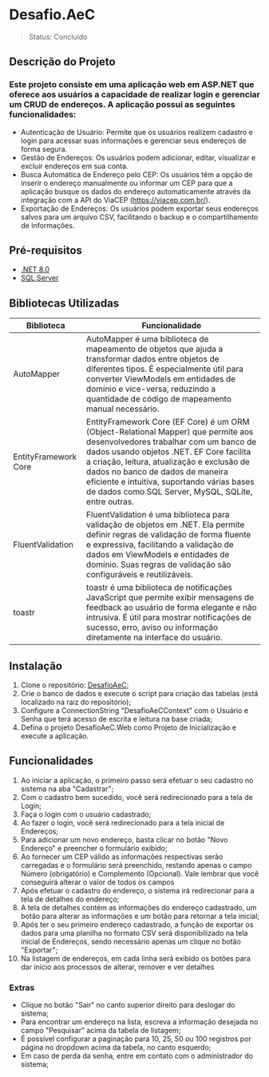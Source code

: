 <H1>Desafio.AeC</H1>
<blockquote>Status: Concluído</blockquote> 

## Descrição do Projeto ##
### Este projeto consiste em uma aplicação web em ASP.NET que oferece aos usuários a capacidade de realizar login e gerenciar um CRUD de endereços. A aplicação possui as seguintes funcionalidades: ###

* Autenticação de Usuário: Permite que os usuários realizem cadastro e login para acessar suas informações e gerenciar seus endereços de forma segura.
* Gestão de Endereços: Os usuários podem adicionar, editar, visualizar e excluir endereços em sua conta.
* Busca Automática de Endereço pelo CEP: Os usuários têm a opção de inserir o endereço manualmente ou informar um CEP para que a aplicação busque os dados do endereço automaticamente através da integração com a API do ViaCEP (https://viacep.com.br/).
* Exportação de Endereços: Os usuários podem exportar seus endereços salvos para um arquivo CSV, facilitando o backup e o compartilhamento de informações.

## Pré-requisitos
- [.NET 8.0](https://dotnet.microsoft.com/pt-br/download/dotnet/8.0)
- [SQL Server](https://www.microsoft.com/en-us/sql-server/sql-server-downloads)

## Bibliotecas Utilizadas
Biblioteca   | Funcionalidade
--------- | ------
AutoMapper | AutoMapper é uma biblioteca de mapeamento de objetos que ajuda a transformar dados entre objetos de diferentes tipos. É especialmente útil para converter ViewModels em entidades de domínio e vice-versa, reduzindo a quantidade de código de mapeamento manual necessário.
EntityFramework Core | EntityFramework Core (EF Core) é um ORM (Object-Relational Mapper) que permite aos desenvolvedores trabalhar com um banco de dados usando objetos .NET. EF Core facilita a criação, leitura, atualização e exclusão de dados no banco de dados de maneira eficiente e intuitiva, suportando várias bases de dados como SQL Server, MySQL, SQLite, entre outras.
FluentValidation | FluentValidation é uma biblioteca para validação de objetos em .NET. Ela permite definir regras de validação de forma fluente e expressiva, facilitando a validação de dados em ViewModels e entidades de domínio. Suas regras de validação são configuráveis e reutilizáveis.
toastr | toastr é uma biblioteca de notificações JavaScript que permite exibir mensagens de feedback ao usuário de forma elegante e não intrusiva. É útil para mostrar notificações de sucesso, erro, aviso ou informação diretamente na interface do usuário.

## Instalação
1. Clone o repositório: [DesafioAeC](https://github.com/SilvaHugo/DesafioAeC);
2. Crie o banco de dados e execute o script para criação das tabelas (está localizado na raiz do repositório);
3. Configure a ConnectionString "DesafioAeCContext" com o Usuário e Senha que terá acesso de escrita e leitura na base criada;
4. Defina o projeto DesafioAeC.Web como Projeto de Inicialização e execute a aplicação.

## Funcionalidades
1. Ao iniciar a aplicação, o primeiro passo será efetuar o seu cadastro no sistema na aba "Cadastrar";
2. Com o cadastro bem sucedido, você será redirecionado para a tela de Login;
3. Faça o login com o usuário cadastrado;
4. Ao fazer o login, você será redirecionado para a tela inicial de Endereços;
5. Para adicionar um novo endereço, basta clicar no botão "Novo Endereço" e preencher o formulário exibido;
6. Ao fornecer um CEP válido as informações respectivas serão carregadas e o formulário será preenchido, restando apenas o campo Número (obrigatório) e Complemento (Opcional). Vale lembrar que você conseguirá alterar o valor de todos os campos
7. Após efetuar o cadastro do endereço, o sistema irá redirecionar para a tela de detalhes do endereço;
8. A tela de detalhes contém as informações do endereço cadastrado, um botão para alterar as informações e um botão para retornar a tela inicial;
9. Após ter o seu primeiro endereço cadastrado, a função de exportar os dados para uma planilha no formato CSV será disponibilizado na tela inicial de Endereços, sendo necessário apenas um clique no botão "Exportar";
10. Na listagem de endereços, em cada linha será exibido os botões para dar início aos processos de alterar, remover e ver detalhes

### Extras
* Clique no botão "Sair" no canto superior direito para deslogar do sistema;
* Para encontrar um endereço na lista, escreva a informação desejada no campo "Pesquisar" acima da tabela de listagem;
* É possível configurar a paginação para 10, 25, 50 ou 100 registros por página no dropdown acima da tabela, no canto esquerdo;
* Em caso de perda da senha, entre em contato com o administrador do sistema;
